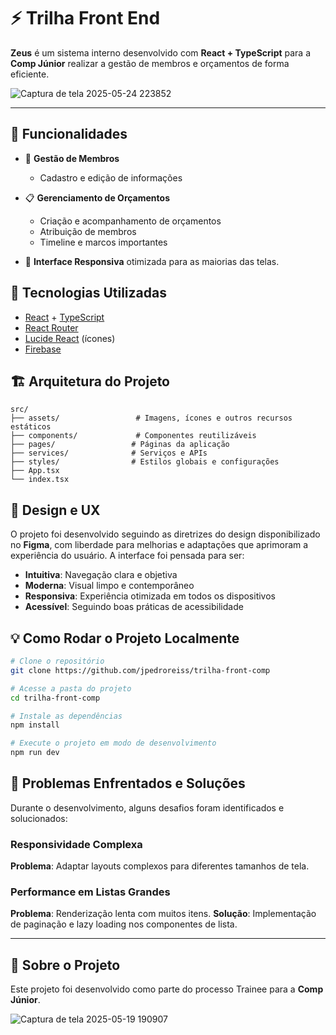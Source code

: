 # ⚡ Trilha Front End
**Zeus** é um sistema interno desenvolvido com **React + TypeScript** para a **Comp Júnior** realizar a gestão de membros e orçamentos de forma eficiente.

![Captura de tela 2025-05-24 223852](https://github.com/user-attachments/assets/86b983b7-c7d0-48b8-ad4b-7d92cc38285e)


---

## 📌 Funcionalidades

- 👥 **Gestão de Membros**
  - Cadastro e edição de informações


- 📋 **Gerenciamento de Orçamentos**
  - Criação e acompanhamento de orçamentos
  - Atribuição de membros
  - Timeline e marcos importantes


- 📱 **Interface Responsiva** otimizada para as maiorias das telas.

## 🚀 Tecnologias Utilizadas

- [React](https://reactjs.org/) + [TypeScript](https://www.typescriptlang.org/)
- [React Router](https://reactrouter.com/)
- [Lucide React](https://lucide.dev/) (ícones)
- [Firebase](https://firebase.google.com/?hl=pt-br) 


## 🏗️ Arquitetura do Projeto

```
src/
├── assets/                 # Imagens, ícones e outros recursos estáticos
├── components/             # Componentes reutilizáveis
├── pages/                 # Páginas da aplicação
├── services/              # Serviços e APIs
├── styles/                # Estilos globais e configurações
├── App.tsx
└── index.tsx
```

## 🎨 Design e UX

O projeto foi desenvolvido seguindo as diretrizes do design disponibilizado no **Figma**, com liberdade para melhorias e adaptações que aprimoram a experiência do usuário. A interface foi pensada para ser:

- **Intuitiva**: Navegação clara e objetiva
- **Moderna**: Visual limpo e contemporâneo
- **Responsiva**: Experiência otimizada em todos os dispositivos
- **Acessível**: Seguindo boas práticas de acessibilidade

## 💡 Como Rodar o Projeto Localmente

```bash
# Clone o repositório
git clone https://github.com/jpedroreiss/trilha-front-comp

# Acesse a pasta do projeto
cd trilha-front-comp

# Instale as dependências
npm install

# Execute o projeto em modo de desenvolvimento
npm run dev

```


## 🚧 Problemas Enfrentados e Soluções

Durante o desenvolvimento, alguns desafios foram identificados e solucionados:

### Responsividade Complexa
**Problema**: Adaptar layouts complexos para diferentes tamanhos de tela.

### Performance em Listas Grandes
**Problema**: Renderização lenta com muitos itens.
**Solução**: Implementação de paginação e lazy loading nos componentes de lista.


---

## 🏢 Sobre o Projeto

Este projeto foi desenvolvido como parte do processo Trainee para a **Comp Júnior**.

![Captura de tela 2025-05-19 190907](https://github.com/user-attachments/assets/023adad6-2975-46eb-8499-7cfbbdc0af0b)

